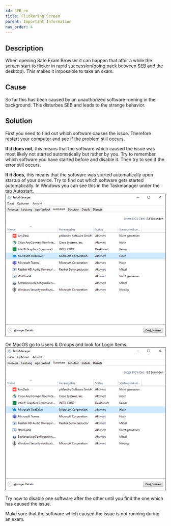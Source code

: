 ```yaml
---
id: SEB_en
title: Flickering Screen
parent: Important Information
nav_order: 4
---
```


## Description
When opening Safe Exam Browser it can happen that after a while the screen start to flicker in rapid succession(going pack between SEB and the desktop). This makes it impossible to take an exam.

## Cause
So far this has been caused by an unauthorized software running in the background. This disturbes SEB and leads to the strange behavior.

## Solution
First you need to find out which software causes the issue. Therefore restart your computer and see if the problem still occurs.

**If it does not**, this means that the software which caused the issue was most likely not started automatically but rather by you. Try to remember which software you have started before and disable it. Then try to see if the error still occurs.

**If it does**, this means that the software was started automatically upon startup of your device. Try to find out which software gets started automatically.
In Windows you can see this in the Taskmanager under the tab Autostart.
[![flickering_screen_autostart_windows](assets/flickering_screen_autostart_windows.PNG)](assets/flickering_screen_autostart_windows.PNG)

On MacOS go to Users & Groups and look for Login Items.
[![flickering_screen_autostart_windows](assets/flickering_screen_autostart_windows.PNG)](assets/flickering_screen_autostart_windows.PNG)

Try now to disable one software after the other until you find the one which has caused the issue.

Make sure that the software which caused the issue is not running during an exam.
